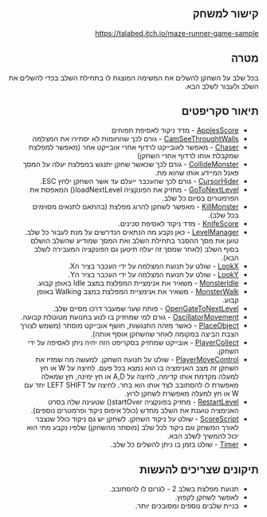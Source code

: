 <div dir='rtl' lang='he'>

## קישור למשחק
https://talabed.itch.io/maze-runner-game-sample
## מטרה
בכל שלב על השחקן להשלים את המשימה המוצגת לו בתחילת השלב בכדי להשלים את השלב ולעבור לשלב הבא.

## תיאור סקריפטים
* [ApplesScore](https://github.com/TA-GAMES/MyMazeRunner/blob/main/Assets/Scripts/ApplesScore.cs) - מדד ניקוד לאסיפת תפוחים
* [CamSeeThroughtWalls](https://github.com/TA-GAMES/MyMazeRunner/blob/main/Assets/Scripts/CamSeeThroughtWalls.cs) - גורם לכך שהחומות לא יסתירו את המצלמה
* [Chaser](https://github.com/TA-GAMES/MyMazeRunner/blob/main/Assets/Scripts/Chaser.cs) - מאפשר לאובייקט לרדוף אחרי אובייקט אחר (מאפשר למפלצת שמקבלת אותו לרדוף אחרי השחקן)
* [CollideMonster](https://github.com/TA-GAMES/MyMazeRunner/blob/main/Assets/Scripts/CollideMonster.cs) - גורם לכך שכאשר שחקן יתנגש במפלצת יעלה על המסך פאנל המיידע אותו שהוא מת.
* [CursorHider](https://github.com/TA-GAMES/MyMazeRunner/blob/main/Assets/Scripts/CursorHider.cs) - גורם לכך שהעכבר ייעלם עד אשר השחקן ילחץ ESC.
* [GoToNextLevel](https://github.com/TA-GAMES/MyMazeRunner/blob/main/Assets/Scripts/GoToNextLevel.cs) - מחזיק את הפונקציה loadNextLevel() המאפסת את הפרמטרים בסיום כל שלב.
* [KillMonster](https://github.com/TA-GAMES/MyMazeRunner/blob/main/Assets/Scripts/KillMonster.cs) - מאפשר לשחקן להרוג מפלצת (בהתאם לתנאים מסוימים בכל שלב).
* [KnifeScore](https://github.com/TA-GAMES/MyMazeRunner/blob/main/Assets/Scripts/KnifeScore.cs) - מדד ניקוד לאסיפת סכינים.
* [LevelManager](https://github.com/TA-GAMES/MyMazeRunner/blob/main/Assets/Scripts/LevelManager.cs) - כאן נקבע מה הנתאים הנדרשים על מנת לעבור כל שלב. טוען את מסך ההסבר בתחילת השלב ואת המסך שמודיע שהשלב הושלם בסוף השלב (לאחר שמסך זה יעלה תיטען גם הפונקציה המעבירה לשלב הבא).
* [LookX](https://github.com/TA-GAMES/MyMazeRunner/blob/main/Assets/Scripts/LookX.cs) - שולט על תנועת המצלמה על ידי העכבר בציר הX.
* [LookY](https://github.com/TA-GAMES/MyMazeRunner/blob/main/Assets/Scripts/LookY.cs) - שולט על תנועת המצלמה על ידי העכבר בציר הY.
* [MonsterIdle](https://github.com/TA-GAMES/MyMazeRunner/blob/main/Assets/Scripts/MonsterIdle.cs) - משאיר את אנימציית המפלצת במצב Idle באופן קבוע.
* [MonsterWalk](https://github.com/TA-GAMES/MyMazeRunner/blob/main/Assets/Scripts/MonsterWalk.cs) - משאיר את אנימציית המפלצת במצב Walking באופן קבוע.
* [OpenGateToNextLevel](https://github.com/TA-GAMES/MyMazeRunner/blob/main/Assets/Scripts/OpenGateToNextLevel.cs) - פותח שער שמעבר דרכו מסיים שלב.
* [OscillatorMovement](https://github.com/TA-GAMES/MyMazeRunner/blob/main/Assets/Scripts/OscillatorMovement.cs) - גורם למי שמחזיק בו לנוע בתנועת מטוטלת קבועה.
* [PlaceObject](https://github.com/TA-GAMES/MyMazeRunner/blob/main/Assets/Scripts/PlaceObject.cs) - כאשר מזהה התנגשות, חושף אובייקט מוסתר (משמש לצורך הצבת הביצה במקומה לאחר שהשחקן אוסף אותה).
* [PlayerCollect](https://github.com/TA-GAMES/MyMazeRunner/blob/main/Assets/Scripts/PlayerCollect.cs) - אובייקט שמחזיק בסקריפט הזה יהיה ניתן לאסיפה על ידי השחקן.
* [PlayerMoveControl](https://github.com/TA-GAMES/MyMazeRunner/blob/main/Assets/Scripts/PlayerMoveControl.cs) - שולט על תנועת השחקן. למעשה מה שמזיז את השחקן זה מצב האנימציה בו הוא נמצא בכל פעם. לחיצה על W או חץ למעלה מקדמת אותו קדימה, לחיצה על A,D או חץ ימינה, חץ שמאלה מאפשרת לו להסתובב לצד אותו הוא בחר. לחיצה על LEFT SHIFT יחד עם W או חץ למעלה מאפשרת לשחקן לרוץ.
* [RestartLevel](https://github.com/TA-GAMES/MyMazeRunner/blob/main/Assets/Scripts/RestartLevel.cs) - מחזיק בפונקציה startOver() שטעינה שלה בסרט האנימציה טוענת את השלב מחדש (כולל איפוס ניקוד ופרמטרים נוספים).
* [ScoreScript](https://github.com/TA-GAMES/MyMazeRunner/blob/main/Assets/Scripts/ScoreScript.cs) - שולט על ניקוד השחקן. לשחקן יש גם ניקוד כולל שנצבר לאורך המשחק וגם ניקוד לכל שלב (מוסתר מהשחקן) שלפיו נקבע מתי הוא יכול להמשיך לשלב הבא.
* [Timer](https://github.com/TA-GAMES/MyMazeRunner/blob/main/Assets/Scripts/Timer.cs) - שולט בזמן בו ניתן להשלים כל שלב.


## תיקונים שצריכים להעשות
* תנועת מפלצת בשלב 2 - לגרום לו להסתובב.
* לאפשר לשחקן לקפוץ.
* בניית שלבים נוספים ומסובכים יותר.
</div>
